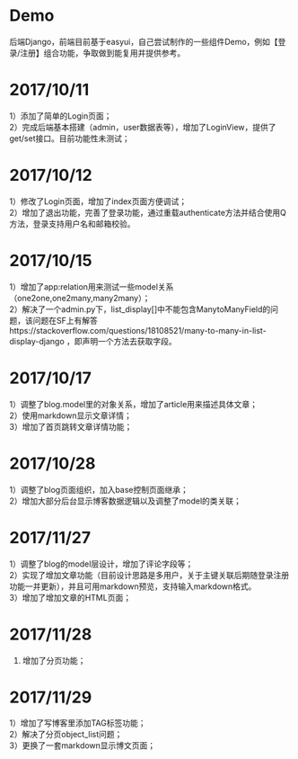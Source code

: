 # Demo
后端Django，前端目前基于easyui，自己尝试制作的一些组件Demo，例如【登录/注册】组合功能，争取做到能复用并提供参考。

# 2017/10/11
1）添加了简单的Login页面；  
2）完成后端基本搭建（admin，user数据表等），增加了LoginView，提供了get/set接口。目前功能性未测试；  

# 2017/10/12
1）修改了Login页面，增加了index页面方便调试；  
2）增加了退出功能，完善了登录功能，通过重载authenticate方法并结合使用Q方法，登录支持用户名和邮箱校验。  

# 2017/10/15
1）增加了app:relation用来测试一些model关系（one2one,one2many,many2many）；  
2）解决了一个admin.py下，list_display[]中不能包含ManytoManyField的问题，该问题在SF上有解答https://stackoverflow.com/questions/18108521/many-to-many-in-list-display-django ，即声明一个方法去获取字段。  

# 2017/10/17
1）调整了blog.model里的对象关系，增加了article用来描述具体文章；  
2）使用markdown显示文章详情；  
3）增加了首页跳转文章详情功能；  

# 2017/10/28
1）调整了blog页面组织，加入base控制页面继承；  
2）增加大部分后台显示博客数据逻辑以及调整了model的类关联； 

# 2017/11/27
1）调整了blog的model层设计，增加了评论字段等；  
2）实现了增加文章功能（目前设计思路是多用户，关于主键关联后期随登录注册功能一并更新），并且可用markdown预览，支持输入markdown格式。  
3）增加了增加文章的HTML页面；  

# 2017/11/28
1) 增加了分页功能；  

# 2017/11/29
1）增加了写博客里添加TAG标签功能；  
2）解决了分页object_list问题；  
3）更换了一套markdown显示博文页面；  

